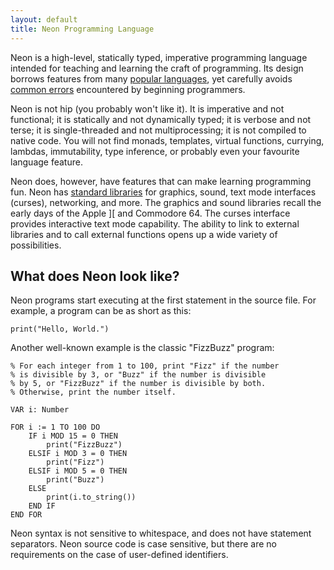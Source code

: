 ```yaml
---
layout: default
title: Neon Programming Language
---
```


Neon is a high-level, statically typed, imperative programming language intended for teaching and learning the craft of programming.
Its design borrows features from many [popular languages](motivation.html), yet carefully avoids [common errors](common-errors.html) encountered by beginning programmers.

Neon is not hip (you probably won't like it).
It is imperative and not functional; it is statically and not dynamically typed; it is verbose and not terse; it is single-threaded and not multiprocessing; it is not compiled to native code.
You will not find monads, templates, virtual functions, currying, lambdas, immutability, type inference, or probably even your favourite language feature.

Neon does, however, have features that can make learning programming fun.
Neon has [standard libraries](standard-libraries.html) for graphics, sound, text mode interfaces (curses), networking, and more.
The graphics and sound libraries recall the early days of the Apple ][ and Commodore 64.
The curses interface provides interactive text mode capability.
The ability to link to external libraries and to call external functions opens up a wide variety of possibilities.

## What does Neon look like?

Neon programs start executing at the first statement in the source file.
For example, a program can be as short as this:

    print("Hello, World.")

Another well-known example is the classic "FizzBuzz" program:

    % For each integer from 1 to 100, print "Fizz" if the number
    % is divisible by 3, or "Buzz" if the number is divisible
    % by 5, or "FizzBuzz" if the number is divisible by both.
    % Otherwise, print the number itself.
    
    VAR i: Number

    FOR i := 1 TO 100 DO
        IF i MOD 15 = 0 THEN
            print("FizzBuzz")
        ELSIF i MOD 3 = 0 THEN
            print("Fizz")
        ELSIF i MOD 5 = 0 THEN
            print("Buzz")
        ELSE
            print(i.to_string())
        END IF
    END FOR

Neon syntax is not sensitive to whitespace, and does not have statement separators.
Neon source code is case sensitive, but there are no requirements on the case of user-defined identifiers.
